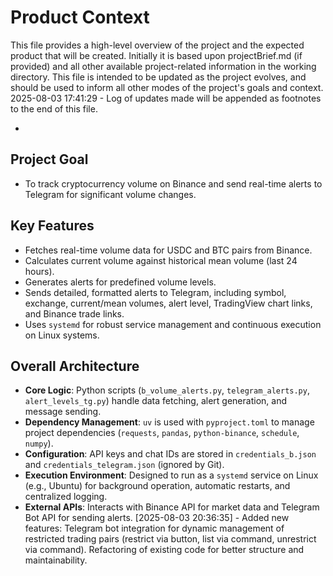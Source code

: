 # Product Context

This file provides a high-level overview of the project and the expected product that will be created. Initially it is based upon projectBrief.md (if provided) and all other available project-related information in the working directory. This file is intended to be updated as the project evolves, and should be used to inform all other modes of the project's goals and context.
2025-08-03 17:41:29 - Log of updates made will be appended as footnotes to the end of this file.

*

## Project Goal

*   To track cryptocurrency volume on Binance and send real-time alerts to Telegram for significant volume changes.

## Key Features

*   Fetches real-time volume data for USDC and BTC pairs from Binance.
*   Calculates current volume against historical mean volume (last 24 hours).
*   Generates alerts for predefined volume levels.
*   Sends detailed, formatted alerts to Telegram, including symbol, exchange, current/mean volumes, alert level, TradingView chart links, and Binance trade links.
*   Uses `systemd` for robust service management and continuous execution on Linux systems.

## Overall Architecture

*   **Core Logic**: Python scripts (`b_volume_alerts.py`, `telegram_alerts.py`, `alert_levels_tg.py`) handle data fetching, alert generation, and message sending.
*   **Dependency Management**: `uv` is used with `pyproject.toml` to manage project dependencies (`requests`, `pandas`, `python-binance`, `schedule`, `numpy`).
*   **Configuration**: API keys and chat IDs are stored in `credentials_b.json` and `credentials_telegram.json` (ignored by Git).
*   **Execution Environment**: Designed to run as a `systemd` service on Linux (e.g., Ubuntu) for background operation, automatic restarts, and centralized logging.
*   **External APIs**: Interacts with Binance API for market data and Telegram Bot API for sending alerts.
[2025-08-03 20:36:35] - Added new features: Telegram bot integration for dynamic management of restricted trading pairs (restrict via button, list via command, unrestrict via command). Refactoring of existing code for better structure and maintainability.